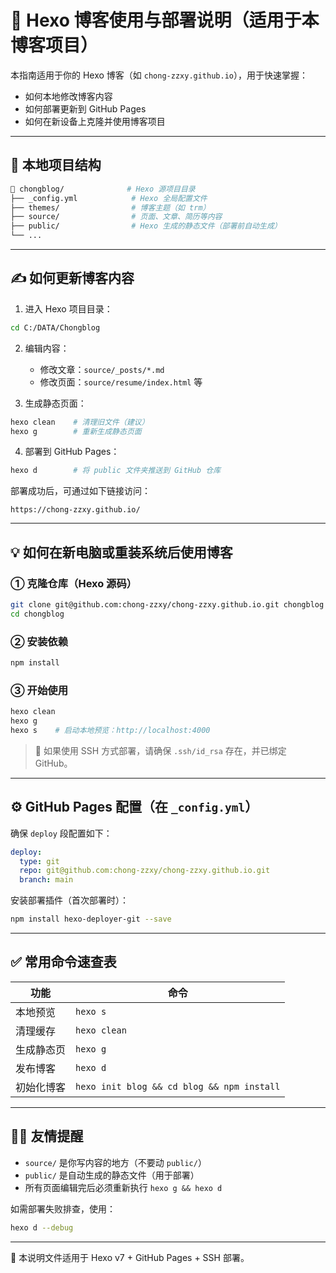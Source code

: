 # 🚀 Hexo 博客使用与部署说明（适用于本博客项目）

本指南适用于你的 Hexo 博客（如 `chong-zzxy.github.io`），用于快速掌握：

- 如何本地修改博客内容
- 如何部署更新到 GitHub Pages
- 如何在新设备上克隆并使用博客项目

---

## 📁 本地项目结构

```bash
📂 chongblog/              # Hexo 源项目目录
├── _config.yml            # Hexo 全局配置文件
├── themes/                # 博客主题（如 trm）
├── source/                # 页面、文章、简历等内容
├── public/                # Hexo 生成的静态文件（部署前自动生成）
└── ...
```

---

## ✍️ 如何更新博客内容

1. 进入 Hexo 项目目录：
```bash
cd C:/DATA/Chongblog
```

2. 编辑内容：
   - 修改文章：`source/_posts/*.md`
   - 修改页面：`source/resume/index.html` 等

3. 生成静态页面：
```bash
hexo clean    # 清理旧文件（建议）
hexo g        # 重新生成静态页面
```

4. 部署到 GitHub Pages：
```bash
hexo d        # 将 public 文件夹推送到 GitHub 仓库
```

部署成功后，可通过如下链接访问：
```
https://chong-zzxy.github.io/
```

---

## 💡 如何在新电脑或重装系统后使用博客

### ① 克隆仓库（Hexo 源码）
```bash
git clone git@github.com:chong-zzxy/chong-zzxy.github.io.git chongblog
cd chongblog
```

### ② 安装依赖
```bash
npm install
```

### ③ 开始使用
```bash
hexo clean
hexo g
hexo s    # 启动本地预览：http://localhost:4000
```

> 🔐 如果使用 SSH 方式部署，请确保 `.ssh/id_rsa` 存在，并已绑定 GitHub。

---

## ⚙️ GitHub Pages 配置（在 `_config.yml`）

确保 `deploy` 段配置如下：

```yaml
deploy:
  type: git
  repo: git@github.com:chong-zzxy/chong-zzxy.github.io.git
  branch: main
```

安装部署插件（首次部署时）：
```bash
npm install hexo-deployer-git --save
```

---

## ✅ 常用命令速查表

| 功能       | 命令                       |
|------------|----------------------------|
| 本地预览   | `hexo s`                   |
| 清理缓存   | `hexo clean`               |
| 生成静态页 | `hexo g`                   |
| 发布博客   | `hexo d`                   |
| 初始化博客 | `hexo init blog && cd blog && npm install` |

---

## 🧙‍♂️ 友情提醒

- `source/` 是你写内容的地方（不要动 `public/`）
- `public/` 是自动生成的静态文件（用于部署）
- 所有页面编辑完后必须重新执行 `hexo g && hexo d`

如需部署失败排查，使用：
```bash
hexo d --debug
```

---

📝 本说明文件适用于 Hexo v7 + GitHub Pages + SSH 部署。
